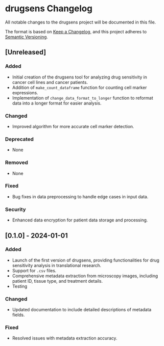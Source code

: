 # drugsens Changelog

All notable changes to the drugsens project will be documented in this file.

The format is based on [Keep a Changelog](https://keepachangelog.com/en/1.0.0/),
and this project adheres to [Semantic Versioning](https://semver.org/spec/v2.0.0.html).

## [Unreleased]

### Added
- Initial creation of the drugsens tool for analyzing drug sensitivity in cancer cell lines and cancer patients.
- Addition of `make_count_dataframe` function for counting cell marker expressions.
- Implementation of `change_data_format_to_longer` function to reformat data into a longer format for easier analysis.

### Changed
- Improved algorithm for more accurate cell marker detection.

### Deprecated
- None

### Removed
- None

### Fixed
- Bug fixes in data preprocessing to handle edge cases in input data.

### Security
- Enhanced data encryption for patient data storage and processing.

## [0.1.0] - 2024-01-01

### Added
- Launch of the first version of drugsens, providing functionalities for drug sensitivity analysis in translational research.
- Support for `.csv` files.
- Comprehensive metadata extraction from microscopy images, including patient ID, tissue type, and treatment details.
- Testing

### Changed
- Updated documentation to include detailed descriptions of metadata fields.

### Fixed
- Resolved issues with metadata extraction accuracy.

